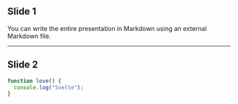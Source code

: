 ## Slide 1

You can write the entire presentation in Markdown using an external Markdown file.

---

## Slide 2

```js [2|1-3]
function love() {
  console.log("Svelte");
}
```
